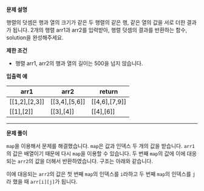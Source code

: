**문제 설명**

행렬의 덧셈은 행과 열의 크기가 같은 두 행렬의 같은 행, 같은 열의 값을 서로 더한 결과가 됩니다. 2개의 행렬 arr1과 arr2를 입력받아, 행렬 덧셈의 결과를 반환하는 함수, solution을 완성해주세요.

**제한 조건**

- 행렬 arr1, arr2의 행과 열의 길이는 500을 넘지 않습니다.

**입출력 예**

|arr1|arr2|return|
|-|-|-|
|[[1,2],[2,3]]|[[3,4],[5,6]]|[[4,6],[7,9]]|
|[[1],[2]]|[[3],[4]]|[[4],[6]]|

<hr/>

**문제 풀이**

`map`을 이용해서 문제를 해결했습니다. `map`은 값과 인덱스 두 개의 값을 받습니다. `arr1`의 값은 배열이기 때문에 다시 `map`을 이용할 수 있습니다. 두 번째 `map`의 값에 이에 대응되는 `arr2`의 값을 더해서 반환하였습니다. 구조는 아래와 같습니다.

이에 대응되는 `arr2`의 값은 첫 번째 `map`의 인덱스를 `i`라하고 두 번째 `map`의 인덱스를 `j`라 했을 때 `arr[i][j]`가 됩니다. 